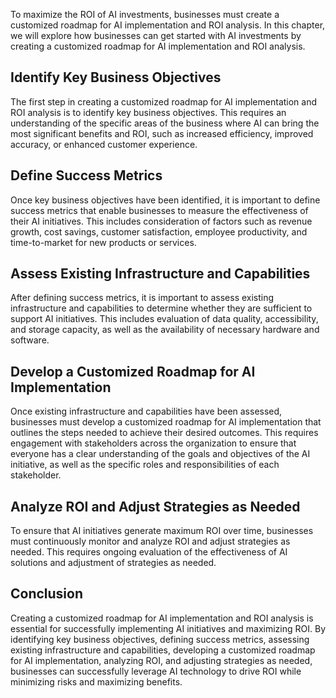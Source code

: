 
To maximize the ROI of AI investments, businesses must create a customized roadmap for AI implementation and ROI analysis. In this chapter, we will explore how businesses can get started with AI investments by creating a customized roadmap for AI implementation and ROI analysis.

Identify Key Business Objectives
--------------------------------

The first step in creating a customized roadmap for AI implementation and ROI analysis is to identify key business objectives. This requires an understanding of the specific areas of the business where AI can bring the most significant benefits and ROI, such as increased efficiency, improved accuracy, or enhanced customer experience.

Define Success Metrics
----------------------

Once key business objectives have been identified, it is important to define success metrics that enable businesses to measure the effectiveness of their AI initiatives. This includes consideration of factors such as revenue growth, cost savings, customer satisfaction, employee productivity, and time-to-market for new products or services.

Assess Existing Infrastructure and Capabilities
-----------------------------------------------

After defining success metrics, it is important to assess existing infrastructure and capabilities to determine whether they are sufficient to support AI initiatives. This includes evaluation of data quality, accessibility, and storage capacity, as well as the availability of necessary hardware and software.

Develop a Customized Roadmap for AI Implementation
--------------------------------------------------

Once existing infrastructure and capabilities have been assessed, businesses must develop a customized roadmap for AI implementation that outlines the steps needed to achieve their desired outcomes. This requires engagement with stakeholders across the organization to ensure that everyone has a clear understanding of the goals and objectives of the AI initiative, as well as the specific roles and responsibilities of each stakeholder.

Analyze ROI and Adjust Strategies as Needed
-------------------------------------------

To ensure that AI initiatives generate maximum ROI over time, businesses must continuously monitor and analyze ROI and adjust strategies as needed. This requires ongoing evaluation of the effectiveness of AI solutions and adjustment of strategies as needed.

Conclusion
----------

Creating a customized roadmap for AI implementation and ROI analysis is essential for successfully implementing AI initiatives and maximizing ROI. By identifying key business objectives, defining success metrics, assessing existing infrastructure and capabilities, developing a customized roadmap for AI implementation, analyzing ROI, and adjusting strategies as needed, businesses can successfully leverage AI technology to drive ROI while minimizing risks and maximizing benefits.
